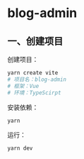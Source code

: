 # blog-admin

## 一、创建项目

创建项目：

```bash
yarn create vite
# 项目名：blog-admin
# 框架：Vue
# 环境：TypeScirpt
```

安装依赖：

```yarn
yarn
```

 运行：

```bash
yarn dev
```